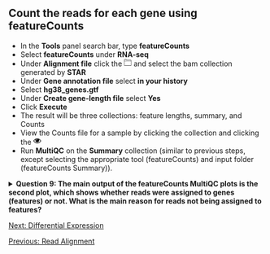 ## Count the reads for each gene using featureCounts
- In the **Tools** panel search bar, type **featureCounts**
- Select **featureCounts** under **RNA-seq**
- Under **Alignment file** click the <img src="../img/download.png" width="15"> and select the bam collection generated by **STAR**
- Under **Gene annotation file** select **in your history**
- Select **hg38_genes.gtf**
- Under **Create gene-length file** select **Yes**
- Click **Execute**
- The result will be three collections: feature lengths, summary, and Counts
- View the Counts file for a sample by clicking the collection and clicking the <img src="../img/eye.png" width="15">
- Run **MultiQC** on the **Summary** collection (similar to previous steps, except selecting the appropriate tool (featureCounts) and input folder (featureCounts Summary)).

<details>
<summary><b> Question 9: The main output of the featureCounts MultiQC plots is the second plot, which shows whether reads were assigned to genes (features) or not. What is the main reason for reads not being assigned to features?</b></summary>
<br>
</details>

[Next: Differential Expression](05_Diff_expression.md)

[Previous: Read Alignment](03_Read_alignment.md)
